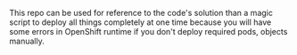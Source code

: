 
This repo can be used for reference to the code's solution than a magic script to deploy all things completely at one time because you will have some errors in OpenShift runtime if you don't deploy required pods, objects manually.